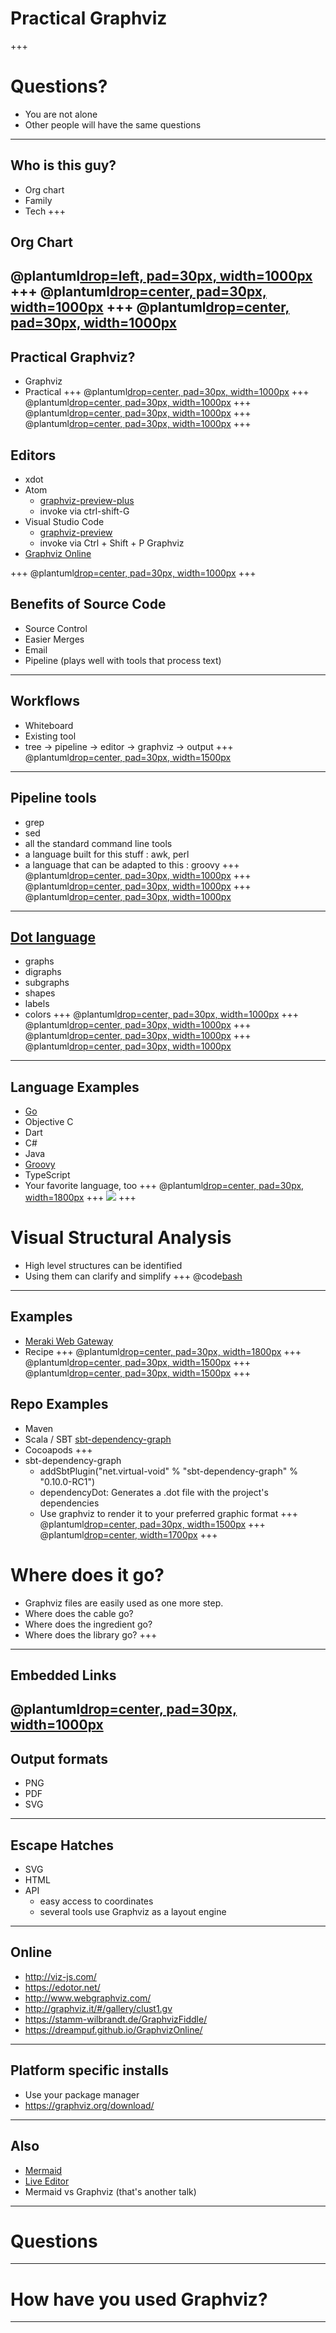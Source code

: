 # Practical Graphviz
+++
# Questions?
* You are not alone
* Other people will have the same questions
---
## Who is this guy?
* Org chart
* Family
* Tech
+++
## Org Chart
@plantuml[drop=left, pad=30px, width=1000px](puml/org.puml)
+++
@plantuml[drop=center, pad=30px, width=1000px](puml/family.puml)
+++
@plantuml[drop=center, pad=30px, width=1000px](puml/tech.puml)
---
## Practical Graphviz?
* Graphviz
* Practical
+++
@plantuml[drop=center, pad=30px, width=1000px](puml/graphviz.puml)
+++
@plantuml[drop=center, pad=30px, width=1000px](puml/graph.puml)
+++
@plantuml[drop=center, pad=30px, width=1000px](puml/digraph.puml)
+++
@plantuml[drop=center, pad=30px, width=1000px](puml/whiteboard.puml)
+++
## Editors
* xdot
* Atom
  - [graphviz-preview-plus](https://atom.io/packages/graphviz-preview-plus)
  - invoke via ctrl-shift-G
* Visual Studio Code
  - [graphviz-preview](https://marketplace.visualstudio.com/items?itemName=EFanZh.graphviz-preview)
  - invoke via Ctrl + Shift + P Graphviz
* [Graphviz Online](https://dreampuf.github.io/GraphvizOnline)

+++
@plantuml[drop=center, pad=30px, width=1000px](puml/practical.puml)
+++
## Benefits of Source Code
* Source Control
* Easier Merges
* Email
* Pipeline (plays well with tools that process text)
---
## Workflows
* Whiteboard
* Existing tool
* tree -> pipeline -> editor -> graphviz -> output
+++
@plantuml[drop=center, pad=30px, width=1500px](puml/workflow.puml)
---
## Pipeline tools
* grep
* sed
* all the standard command line tools
* a language built for this stuff : awk, perl
* a language that can be adapted to this : groovy
+++
@plantuml[drop=center, pad=30px, width=1000px](puml/grep.puml)
+++
@plantuml[drop=center, pad=30px, width=1000px](puml/sed.puml)
+++
@plantuml[drop=center, pad=30px, width=1000px](puml/groovy.puml)
---
## [Dot language](https://graphviz.org/doc/info/lang.html)
* graphs
* digraphs
* subgraphs
* shapes
* labels
* colors
+++
@plantuml[drop=center, pad=30px, width=1000px](puml/color.puml)
+++
@plantuml[drop=center, pad=30px, width=1000px](puml/shapes.puml)
+++
@plantuml[drop=center, pad=30px, width=1000px](puml/arrows.puml)
+++
@plantuml[drop=center, pad=30px, width=1000px](puml/subgraph.puml)
---
## Language Examples
* [Go](https://graphviz.org/Gallery/directed/go-package.html)
* Objective C
* Dart
* C#
* Java
* [Groovy](https://dreampuf.github.io/GraphvizOnline/?url=https://raw.githubusercontent.com/curtcox/Meraki-Web-Gateway/master/architecture/gateway.dot)
* TypeScript
* Your favorite language, too
+++
@plantuml[drop=center, pad=30px, width=1800px](puml/go.puml)
+++
![](./png/objectivec.png)
+++
# Visual Structural Analysis
* High level structures can be identified
* Using them can clarify and simplify
+++
@code[bash](dart_structure.sh)
---
## Examples
* [Meraki Web Gateway](https://github.com/curtcox/Meraki-Web-Gateway)
* Recipe
+++
@plantuml[drop=center, pad=30px, width=1800px](puml/pipeline.puml)
+++
@plantuml[drop=center, pad=30px, width=1500px](puml/packages.puml)
+++
@plantuml[drop=center, pad=30px, width=1500px](puml/gateway.puml)
+++
## Repo Examples
* Maven
* Scala / SBT [sbt-dependency-graph](https://github.com/sbt/sbt-dependency-graph)
* Cocoapods
+++
* sbt-dependency-graph
  - addSbtPlugin("net.virtual-void" % "sbt-dependency-graph" % "0.10.0-RC1")
  - dependencyDot: Generates a .dot file with the project's dependencies
  - Use graphviz to render it to your preferred graphic format
+++
@plantuml[drop=center, pad=30px, width=1500px](puml/network.puml)
+++
@plantuml[drop=center, width=1700px](puml/recipe.puml)
+++
# Where does it go?
* Graphviz files are easily used as one more step.
* Where does the cable go?
* Where does the ingredient go?
* Where does the library go?
+++
---
## Embedded Links
@plantuml[drop=center, pad=30px, width=1000px](puml/links.puml)
---
## Output formats
* PNG
* PDF
* SVG
---
## Escape Hatches
* SVG
* HTML
* API
  - easy access to coordinates
  - several tools use Graphviz as a layout engine
---
## Online
* http://viz-js.com/
* https://edotor.net/
* http://www.webgraphviz.com/
* http://graphviz.it/#/gallery/clust1.gv
* https://stamm-wilbrandt.de/GraphvizFiddle/
* https://dreampuf.github.io/GraphvizOnline/
---
## Platform specific installs
* Use your package manager
* https://graphviz.org/download/
---
## Also
* [Mermaid](https://mermaid-js.github.io/mermaid/#/)
* [Live Editor](https://mermaid-js.github.io/mermaid-live-editor)
* Mermaid vs Graphviz (that's another talk)
---
# Questions
---
# How have you used Graphviz?
---
